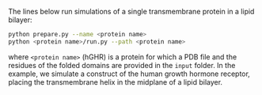 The lines below run simulations of a single transmembrane protein in a lipid bilayer:

```bash
python prepare.py --name <protein name>
python <protein name>/run.py --path <protein name>
```

where `<protein name>` (hGHR) is a protein for which a PDB file and the residues of the folded domains are provided in the `input` folder.
In the example, we simulate a construct of the human growth hormone receptor, placing the transmembrane helix in the midplane of a lipid bilayer.
